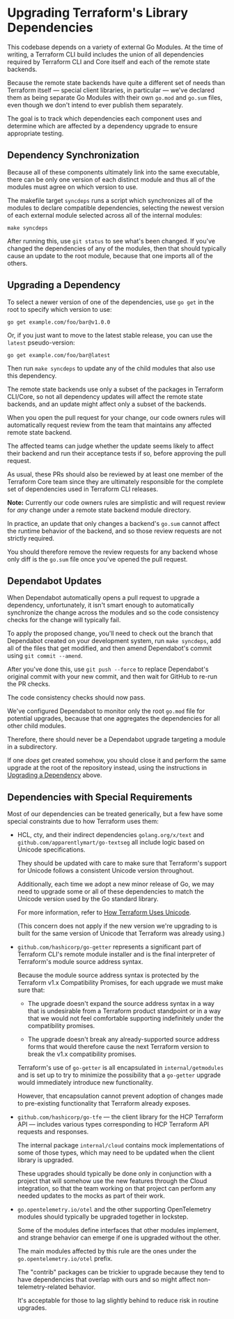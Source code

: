 # Upgrading Terraform's Library Dependencies

This codebase depends on a variety of external Go Modules. At the time of writing, a Terraform CLI build includes the union of all dependencies required by Terraform CLI and Core itself and each of the remote state backends.

Because the remote state backends have quite a different set of needs than Terraform itself — special client libraries, in particular — we've declared them as being separate Go Modules with their own `go.mod` and `go.sum` files, even though we don't intend to ever publish them separately.

The goal is to track which dependencies each component uses and determine which are affected by a dependency upgrade to ensure appropriate testing.

## Dependency Synchronization

Because all of these components ultimately link into the same executable, there can be only one version of each distinct module and thus all of the modules must agree on which version to use.

The makefile target `syncdeps` runs a script which synchronizes all of the modules to declare compatible dependencies, selecting the newest version of each external module selected across all of the internal modules:

```shell
make syncdeps
```

After running this, use `git status` to see what's been changed. If you've changed the dependencies of any of the modules, then that should typically cause an update to the root module, because that one imports all of the others.

## Upgrading a Dependency

To select a newer version of one of the dependencies, use `go get` in the root to specify which version to use:

```shell
go get example.com/foo/bar@v1.0.0
```

Or, if you just want to move to the latest stable release, you can use the `latest` pseudo-version:

```shell
go get example.com/foo/bar@latest
```

Then run `make syncdeps` to update any of the child modules that also use this dependency.

The remote state backends use only a subset of the packages in Terraform CLI/Core, so not all dependency updates will affect the remote state backends, and an update might affect only a subset of the backends.

When you open the pull request for your change, our code owners rules will automatically request review from the team that maintains any affected remote state backend.

The affected teams can judge whether the update seems likely to affect their backend and run their acceptance tests if so, before approving the pull request.

As usual, these PRs should also be reviewed by at least one member of the Terraform Core team since they are ultimately responsible for the complete set of dependencies used in Terraform CLI releases.

**Note:** Currently our code owners rules are simplistic and will request review for _any_ change under a remote state backend module directory.

In practice, an update that only changes a backend's `go.sum` cannot affect the runtime behavior of the backend, and so those review requests are not strictly required.

You should therefore remove the review requests for any backend whose only diff is the `go.sum` file once you've opened the pull request.

## Dependabot Updates

When Dependabot automatically opens a pull request to upgrade a dependency, unfortunately, it isn't smart enough to automatically synchronize the change across the modules and so the code consistency checks for the change will typically fail.

To apply the proposed change, you'll need to check out the branch that Dependabot created on your development system, run `make syncdeps`, add all of the files that get modified, and then amend Dependabot's commit using `git commit --amend`.

After you've done this, use `git push --force` to replace Dependabot's original commit with your new commit, and then wait for GitHub to re-run the PR checks.

The code consistency checks should now pass.

We've configured Dependabot to monitor only the root `go.mod` file for potential upgrades, because that one aggregates the dependencies for all other child modules.

Therefore, there should never be a Dependabot upgrade targeting a module in a subdirectory.

If one _does_ get created somehow, you should close it and perform the same upgrade at the root of the repository instead, using the instructions in [Upgrading a Dependency](#upgrading-a-dependency) above.

## Dependencies with Special Requirements

Most of our dependencies can be treated generically, but a few have some special constraints due to how Terraform uses them:

* HCL, cty, and their indirect dependencies `golang.org/x/text` and `github.com/apparentlymart/go-textseg` all include logic based on Unicode specifications.

  They should be updated with care to make sure that Terraform's support for Unicode follows a consistent Unicode version throughout.

  Additionally, each time we adopt a new minor release of Go, we may need to upgrade some or all of these dependencies to match the Unicode version used by the Go standard library.

  For more information, refer to [How Terraform Uses Unicode](unicode.md).

  (This concern does not apply if the new version we're upgrading to is built for the same version of Unicode that Terraform was already using.)

* `github.com/hashicorp/go-getter` represents a significant part of Terraform CLI's remote module installer and is the final interpreter of Terraform's module source address syntax.

  Because the module source address syntax is protected by the Terraform v1.x Compatibility Promises, for each upgrade we must make sure that:

  - The upgrade doesn't expand the source address syntax in a way that is undesirable from a Terraform product standpoint or in a way that we would not feel comfortable supporting indefinitely under the compatibility promises.

  - The upgrade doesn't break any already-supported source address forms that would therefore cause the next Terraform version to break the v1.x compatibility promises.

  Terraform's use of `go-getter` is all encapsulated in `internal/getmodules` and is set up to try to minimize the possibility that a `go-getter` upgrade would immediately introduce new functionality.

  However, that encapsulation cannot prevent adoption of changes made to pre-existing functionality that Terraform already exposes.

* `github.com/hashicorp/go-tfe` — the client library for the HCP Terraform API — includes various types corresponding to HCP Terraform API requests and responses.

  The internal package `internal/cloud` contains mock implementations of some of those types, which may need to be updated when the client library is upgraded.

  These upgrades should typically be done only in conjunction with a project that will somehow use the new features through the Cloud integration, so that the team working on that project can perform any needed updates to the mocks as part of their work.

* `go.opentelemetry.io/otel` and the other supporting OpenTelemetry modules should typically be upgraded together in lockstep.

  Some of the modules define interfaces that other modules implement, and strange behavior can emerge if one is upgraded without the other.

  The main modules affected by this rule are the ones under the `go.opentelemetry.io/otel` prefix.

  The "contrib" packages can be trickier to upgrade because they tend to have dependencies that overlap with ours and so might affect non-telemetry-related behavior.

  It's acceptable for those to lag slightly behind to reduce risk in routine upgrades.
